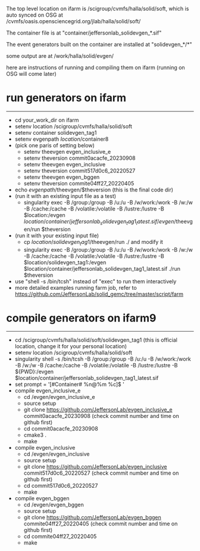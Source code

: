 
The top level location on ifarm is /scigroup/cvmfs/halla/solid/soft, which is auto synced on OSG at /cvmfs/oasis.opensciencegrid.org/jlab/halla/solid/soft/

The container file is at "container/jeffersonlab_solidevgen_\*.sif"

The event generators built on the container are installed at "solidevgen_\*/\*"

some output are at /work/halla/solid/evgen/

here are instructions of running and compiling them on ifarm (running on OSG will come later)

# run generators on ifarm
--------------------
* cd your_work_dir on ifarm
* setenv location /scigroup/cvmfs/halla/solid/soft
* setenv container solidevgen_tag1
* setenv evgenpath $location/$container8
* (pick one paris of setting below)
  * setenv theevgen evgen_inclusive_e
  * setenv theversion commit0acacfe_20230908
  * setenv theevgen evgen_inclusive
  * setenv theversion commit517d0c6_20220527
  * setenv theevgen evgen_bggen
  * setenv theversion commite04ff27_20220405
* echo $evgenpath/$theevgen/$theversion (this is the final code dir)
* (run it with an existing input file as a test)
  * singularity exec -B /group:/group -B /u:/u -B /w/work:/work -B /w:/w -B /cache:/cache -B /volatile:/volatile -B /lustre:/lustre -B $location:/evgen $location/container/jeffersonlab_solidevgen_tag1_latest.sif /evgen/$theevgen/run $theversion
* (run it with your existing input file) 
  * cp $location/solidevgen_tag1/$theevgen/run ./ and modify it
  * singularity exec -B /group:/group -B /u:/u -B /w/work:/work -B /w:/w -B /cache:/cache -B /volatile:/volatile -B /lustre:/lustre -B $location/solidevgen_tag1:/evgen $location/container/jeffersonlab_solidevgen_tag1_latest.sif ./run $theversion
* use "shell -s /bin/tcsh" instead of "exec" to run them interactively
* more detailed examples running farm job, refer to https://github.com/JeffersonLab/solid_gemc/tree/master/script/farm

# compile generators on ifarm9
--------------------
* cd /scigroup/cvmfs/halla/solid/soft/solidevgen_tag1 (this is official location, change it for your personal location)
* setenv location /scigroup/cvmfs/halla/solid/soft
* singularity shell -s /bin/tcsh -B /group:/group -B /u:/u -B /w/work:/work -B /w:/w -B /cache:/cache -B /volatile:/volatile -B /lustre:/lustre -B ${PWD}:/evgen $location/container/jeffersonlab_solidevgen_tag1_latest.sif
* set prompt = '[#Container# %n@%m %c]$ '
* compile evgen_inclusive_e
  * cd /evgen/evgen_inclusive_e
  * source setup
  * git clone https://github.com/JeffersonLab/evgen_inclusive_e commit0acacfe_20230908 (check commit number and time on github first)
  * cd commit0acacfe_20230908
  * cmake3 .
  * make
* compile evgen_inclusive
  * cd /evgen/evgen_inclusive
  * source setup 
  * git clone https://github.com/JeffersonLab/evgen_inclusive commit517d0c6_20220527 (check commit number  and time on github first)
  * cd commit517d0c6_20220527
  * make
* compile evgen_bggen
  * cd /evgen/evgen_bggen
  * source setup
  * git clone https://github.com/JeffersonLab/evgen_bggen commite04ff27_20220405 (check commit number  and time on github first)
  * cd commite04ff27_20220405
  * make
